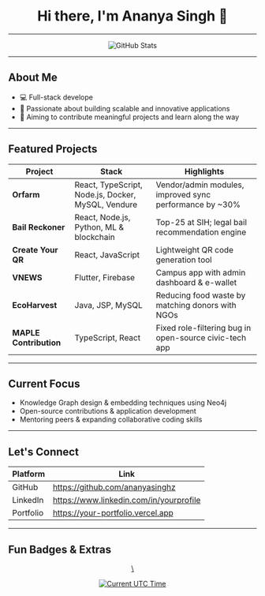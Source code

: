 <!-- Profile Header -->
<h1 align="center">Hi there, I'm Ananya Singh 👋</h1>

---

<!-- GitHub Stats & Activity -->
<p align="center">
  <img alt="GitHub Stats" src="https://github-readme-stats.vercel.app/api?username=ananyasinghz&show_icons=true&theme=github_dark" />
</p>

---

##  About Me

- 💻 Full-stack develope 
- 🎯 Passionate about building scalable and innovative applications
- 🚀 Aiming to contribute meaningful projects and learn along the way

---

##  Featured Projects

| Project | Stack | Highlights |
|--------|-------|-----------|
| **Orfarm** | React, TypeScript, Node.js, Docker, MySQL, Vendure | Vendor/admin modules, improved sync performance by ~30% |
| **Bail Reckoner** | React, Node.js, Python, ML & blockchain | Top-25 at SIH; legal bail recommendation engine |
| **Create Your QR** | React, JavaScript | Lightweight QR code generation tool |
| **VNEWS** | Flutter, Firebase | Campus app with admin dashboard & e-wallet |
| **EcoHarvest** | Java, JSP, MySQL | Reducing food waste by matching donors with NGOs |
| **MAPLE Contribution** | TypeScript, React | Fixed role-filtering bug in open-source civic-tech app |

---

##  Current Focus

-  Knowledge Graph design & embedding techniques using Neo4j  
-  Open-source contributions & application development  
-  Mentoring peers & expanding collaborative coding skills  

---

##  Let's Connect

| Platform     | Link                                       |
|--------------|--------------------------------------------|
| GitHub       | https://github.com/ananyasinghz           |
| LinkedIn     | https://www.linkedin.com/in/yourprofile   |
| Portfolio    | https://your-portfolio.vercel.app         |

---

##  Fun Badges & Extras

<p align="center">
  <a href="https://github.com/ananyasinghz">\
</p>

<p align="center">
  <img alt="Current UTC Time" src="https://readme-typing-svg.herokuapp.com?font=Fira+Code&size=24&lines=Always+learning+...+Always+building..." />
</p>
